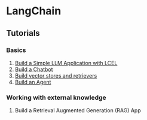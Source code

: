 # LangChain

## Tutorials

### Basics

1. [Build a Simple LLM Application with LCEL](src/serve.py)
1. [Build a Chatbot](src/chatbot.py)
1. [Build vector stores and retrievers](src/retrievers.py)
1. [Build an Agent](src/agents.py)

### Working with external knowledge

1. Build a Retrieval Augmented Generation (RAG) App
